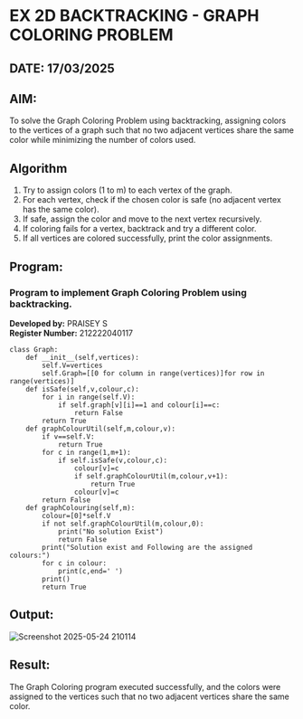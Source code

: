 # EX 2D BACKTRACKING - GRAPH COLORING PROBLEM
## DATE: 17/03/2025
## AIM:
To solve the Graph Coloring Problem using backtracking, assigning colors to the vertices of a graph such that no two adjacent vertices share the same color while minimizing the number of colors used.

## Algorithm
1. Try to assign colors (1 to m) to each vertex of the graph.
2. For each vertex, check if the chosen color is safe (no adjacent vertex has the same color).
3. If safe, assign the color and move to the next vertex recursively.
4. If coloring fails for a vertex, backtrack and try a different color.
5. If all vertices are colored successfully, print the color assignments.   

## Program:

### Program to implement Graph Coloring Problem using backtracking.
**Developed by:** PRAISEY S  
**Register Number:** 212222040117
```
class Graph:
    def __init__(self,vertices):
        self.V=vertices
        self.Graph=[[0 for column in range(vertices)]for row in range(vertices)]
    def isSafe(self,v,colour,c):
        for i in range(self.V):
            if self.graph[v][i]==1 and colour[i]==c:
                return False
        return True
    def graphColourUtil(self,m,colour,v):
        if v==self.V:
            return True
        for c in range(1,m+1):
            if self.isSafe(v,colour,c):
                colour[v]=c
                if self.graphColourUtil(m,colour,v+1):
                    return True
                colour[v]=c
        return False
    def graphColouring(self,m):
        colour=[0]*self.V
        if not self.graphColourUtil(m,colour,0):
            print("No solution Exist")
            return False
        print("Solution exist and Following are the assigned colours:")
        for c in colour:
            print(c,end=' ')
        print()
        return True

```
## Output:
![Screenshot 2025-05-24 210114](https://github.com/user-attachments/assets/b6451a26-7eea-4ab9-8cc9-85855ae21168)

## Result:
The Graph Coloring program executed successfully, and the colors were assigned to the vertices such that no two adjacent vertices share the same color.
